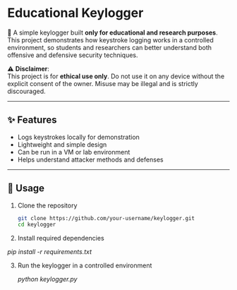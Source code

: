 # Educational Keylogger

🔑 A simple keylogger built **only for educational and research purposes**.  
This project demonstrates how keystroke logging works in a controlled environment, so students and researchers can better understand both offensive and defensive security techniques.  

⚠️ **Disclaimer**:  
This project is for **ethical use only**. Do not use it on any device without the explicit consent of the owner. Misuse may be illegal and is strictly discouraged.  

---

## ✨ Features
- Logs keystrokes locally for demonstration
- Lightweight and simple design
- Can be run in a VM or lab environment
- Helps understand attacker methods and defenses

---

## 🚀 Usage
1. Clone the repository  
   ```bash
   git clone https://github.com/your-username/keylogger.git
   cd keylogger
2. Install required dependencies

  *pip install -r requirements.txt*


3. Run the keylogger in a controlled environment

   *python keylogger.py*
